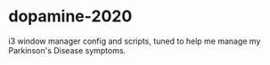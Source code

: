 # dopamine-2020
i3 window manager config and scripts, tuned to help me manage my Parkinson's Disease symptoms.
